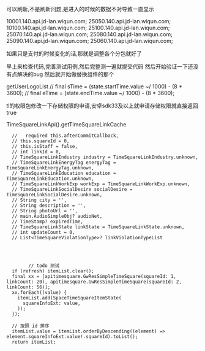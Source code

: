 可以刷新,不是刷新问题,是进入的时候的数据不对导致一直显示


10001.140.api.jd-lan.wiqun.com; 25050.140.api.jd-lan.wiqun.com; 10100.140.api.jd-lan.wiqun.com; 25100.140.api.jd-lan.wiqun.com; 25070.140.api.jd-lan.wiqun.com; 25080.140.api.jd-lan.wiqun.com; 25090.140.api.jd-lan.wiqun.com; 25060.140.api.jd-lan.wiqun.com;


如果只是支付的时候变化的话,那就是调整各个分包就好了

早上来检查代码,完善测试用例,然后完整测一遍就提交代码
然后开始验证一下还没有点解决的bug
然后就开始做替换组件的那个

getUserLogoList
// final sTime = (state.startTime.value ~/ 1000) - (8 * 3600);
// final eTime = (state.endTime.value ~/ 1000) - (8 * 3600);

tl的权限包修改一下存储权限的申请,安卓sdk33及以上就申请存储权限就直接返回true



TimeSquareLinkApi().getTimeSquareLinkCache



      //   required this.afterCommitCallback,
      // this.squareId = 0,
      // this.isStaff = false,
      // int linkId = 0,
      // TimeSquareLinkIndustry industry = TimeSquareLinkIndustry.unknown,
      // TimeSquareLinkEnergyTag energyTag = TimeSquareLinkEnergyTag.unknown,
      // TimeSquareLinkEducation education = TimeSquareLinkEducation.unknown,
      // TimeSquareLinkWorkExp workExp = TimeSquareLinkWorkExp.unknown,
      // TimeSquareLinkSocialDesire socialDesire = TimeSquareLinkSocialDesire.unknown,
      // String city = '',
      // String description = '',
      // String photoUrl = '',
      // main.AudioSimpleObj? audioNet,
      // TimeStamp? expiredTime,
      // TimeSquareLinkState linkState = TimeSquareLinkState.unknown,
      // int updateCount = 0,
      // List<TimeSquareViolationType>? linkViolationTypeList




            // todo 测试
      if (refresh) itemList.clear();
      final xx = [apitimesquare.GwResSimpleTimeSquare(squareId: 1, linkCount: 20), apitimesquare.GwResSimpleTimeSquare(squareId: 2, linkCount: 56)];
      xx.forEach((value) {
        itemList.add(SpaceTimeSquareItemState(
          squareInfoExt: value,
        ));
      });

      // 按照 id 排序
      itemList.value = itemList.orderByDescending((element) => element.squareInfoExt.value!.squareId).toList();
      return itemList;

      